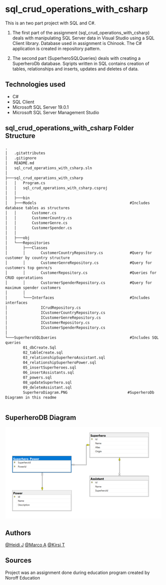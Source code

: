 # sql_crud_operations_with_csharp

This is an two part project with SQL and C#. 

1. The first part of the assignment (sql_crud_operations_with_csharp) deals with manipulating SQL Server data in Visual Studio using a SQL 
Client library. Database used in assignment is Chinook. The C# application is created in repository pattern.

2. The second part (SuperheroSQLQueries) deals with creating a SuperheroDb database. Sqripts written in SQL contains creation of tables, relationships and inserts, updates and deletes of data.  

## Technologies used

* C#
* SQL Client
* Microsoft SQL Server 19.0.1
* Microsoft SQL Server Management Studio

## sql_crud_operations_with_csharp Folder Structure
```
.
│   .gitattributes
│   .gitignore
│   README.md
│   sql_crud_operations_with_csharp.sln
│   
├───sql_crud_operations_with_csharp
│   │   Program.cs
│   │   sql_crud_operations_with_csharp.csproj
│   │   
│   ├───bin
│   ├───Models                                          #Includes database tables as structures
│   │       Customer.cs
│   │       CustomerCountry.cs
│   │       CustomerGenre.cs
│   │       CustomerSpender.cs
│   │       
│   ├───obj
│   └───Repositories
│       ├───Classes
│       │       CustomerCountryRepository.cs            #Query for customer by country structure
│       │       CustomerGenreRepository.cs              #Query for customers top genre/s 
│       │       CustomerRepository.cs                   #Queries for CRUD operatations
│       │       CustormerSpenderRepository.cs           #Query for maximum spender customers
│       │       
│       └───Interfaces                                  #Includes interfaces
│               ICrudRepository.cs  
│               ICustomerCountryRepository.cs
│               ICustomerGenreRepository.cs
│               ICustomerRepository.cs
│               ICustomerSpenderRepository.cs
│               
└───SuperheroSQLQueries                                 #Includes SQL queries
        01_dbCreate.Sql
        02_tableCreate.sql
        03_relationshipSuperheroAssistant.sql
        04_relationshipSuperheroPower.sql
        05_insertSuperheroes.sql
        06_insertAssistants.sql
        07_powers.sql
        08_updateSuperhero.sql
        09_deleteAssistant.sql
        SuperheroDiagram.PNG                           #SuperheroDb Diagramn in this readme
        
```

## SuperheroDB Diagram
![SuperheroDB diagram](/SuperheroSQLQueries/SuperheroDiagram.PNG)


## Authors
[@Heidi J](https://github.com/HeidiJoensuu)
[@Marco A](https://github.com/DeferredMonk)
[@Kirsi T](https://github.com/KipaTa)

## Sources
Project was an assignment done during education program created by Noroff Education
